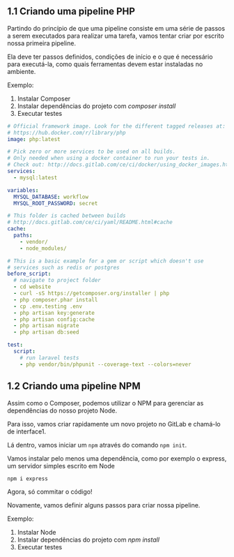 ## 1.1 Criando uma pipeline PHP

Partindo do princípio de que uma pipeline consiste em uma série de passos a serem executados para realizar uma tarefa, vamos tentar criar por escrito nossa primeira pipeline.



Ela deve ter passos definidos, condições de início e o que é necessário para executá-la, como quais ferramentas devem estar instaladas no ambiente.



Exemplo:

1. Instalar Composer
2. Instalar dependências do projeto com *composer install*
3. Executar testes



```yaml
# Official framework image. Look for the different tagged releases at:
# https://hub.docker.com/r/library/php
image: php:latest

# Pick zero or more services to be used on all builds.
# Only needed when using a docker container to run your tests in.
# Check out: http://docs.gitlab.com/ce/ci/docker/using_docker_images.html#what-is-a-service
services:
  - mysql:latest

variables:
  MYSQL_DATABASE: workflow
  MYSQL_ROOT_PASSWORD: secret

# This folder is cached between builds
# http://docs.gitlab.com/ce/ci/yaml/README.html#cache
cache:
  paths:
    - vendor/
    - node_modules/

# This is a basic example for a gem or script which doesn't use
# services such as redis or postgres
before_script:
  # navigate to project folder
  - cd website
  - curl -sS https://getcomposer.org/installer | php
  - php composer.phar install
  - cp .env.testing .env
  - php artisan key:generate
  - php artisan config:cache
  - php artisan migrate
  - php artisan db:seed

test:
  script:
    # run laravel tests
    - php vendor/bin/phpunit --coverage-text --colors=never
```



## 1.2 Criando uma pipeline NPM

Assim como o Composer, podemos utilizar o NPM para gerenciar as dependências do nosso projeto Node.

Para isso, vamos criar rapidamente um novo projeto no GitLab e chamá-lo de interface1.

Lá dentro, vamos iniciar um `npm` através do comando `npm init`.

Vamos instalar pelo menos uma dependência, como por exemplo o express, um servidor simples escrito em Node

```bash
npm i express
```

Agora, só commitar o código!



Novamente, vamos definir alguns passos para criar nossa pipeline.

Exemplo:

1. Instalar Node
2. Instalar dependências do projeto com *npm install*
3. Executar testes